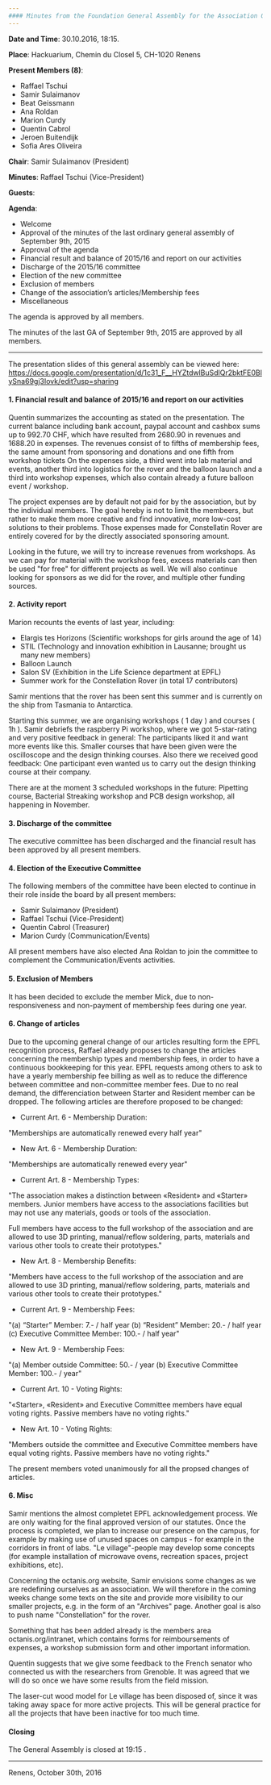 ```yaml
---
#### Minutes from the Foundation General Assembly for the Association Octanis
---
```


__Date and Time__: 30.10.2016, 18:15. 

__Place__: Hackuarium, Chemin du Closel 5, CH-1020 Renens

__Present Members (8)__:
  * Raffael Tschui
  * Samir Sulaimanov
  * Beat Geissmann
  * Ana Roldan
  * Marion Curdy
  * Quentin Cabrol
  * Jeroen Buitendijk
  * Sofia Ares Oliveira

__Chair__: Samir Sulaimanov (President)

__Minutes__: Raffael Tschui (Vice-President)

__Guests__: 

__Agenda__:
 * Welcome
 * Approval of the minutes of the last ordinary general assembly of September 9th, 2015
 * Approval of the agenda
 * Financial result and balance of 2015/16 and report on our activities
 * Discharge of the 2015/16 committee
 * Election of the new committee
 * Exclusion of members
 * Change of the association’s articles/Membership fees
 * Miscellaneous

The agenda is approved by all members.

The minutes of the last GA of September 9th, 2015 are approved by all members.

---

The presentation slides of this general assembly can be viewed here: https://docs.google.com/presentation/d/1c31_F__HYZtdwlBuSdlQr2bktFE0BlySna69gj3Iovk/edit?usp=sharing

#### 1. Financial result and balance of 2015/16 and report on our activities

Quentin summarizes the accounting as stated on the presentation. The current balance including bank account, paypal account and cashbox sums up to 992.70 CHF, which have resulted from 2680.90 in revenues and 1688.20 in expenses. The revenues consist of to fifths of membership fees, the same amount from sponsoring and donations and one fifth from workshop tickets On the expenses side, a third went into lab material and events, another third into logistics for the rover and the balloon launch and a third into workshop expenses, which also contain already a future balloon event / workshop.

The project expenses are by default not paid for by the association, but by the individual members. The goal hereby is not to limit the membeers, but rather to make them more creative and find innovative, more low-cost solutions to their problems. 
Those expenses made for Constellatin Rover are entirely covered for by the directly associated sponsoring amount.

Looking in the future, we will try to increase revenues from workshops. As we can pay for material with the workshop fees, excess materials can then be used "for free" for different projects as well. We will also continue looking for sponsors as we did for the rover, and multiple other funding sources.

#### 2. Activity report

Marion recounts the events of last year, including:

 * Elargis tes Horizons (Scientific workshops for girls around the age of 14)
 * STIL (Technology and innovation exhibition in Lausanne; brought us many new members)
 * Balloon Launch 
 * Salon SV (Exhibition in the Life Science department at EPFL)
 * Summer work for the Constellation Rover (in total 17 contributors)

Samir mentions that the rover has been sent this summer and is currently on the ship from Tasmania to Antarctica.

Starting this summer, we are organising workshops ( 1 day ) and courses ( 1h ). Samir debriefs the raspberry Pi workshop, where we got 5-star-rating and very positive feedback in general: The participants liked it and want more events like this. Smaller courses that have been given were the oscilloscope and the design thinking courses. Also there we received good feedback: One participant even wanted us to carry out the design thinking course at their company.

There are at the moment 3 scheduled workshops in the future: Pipetting course, Bacterial Streaking workshop and PCB design workshop, all happening in November.


#### 3. Discharge of the committee

The executive committee has been discharged and the financial result has been approved by all present members.

#### 4. Election of the Executive Committee

The following members of the committee have been elected to continue in their role inside the board by all present members:
  * Samir Sulaimanov (President)
  * Raffael Tschui (Vice-President)
  * Quentin Cabrol (Treasurer)
  * Marion Curdy (Communication/Events)

All present members have also elected Ana Roldan to join the committee to complement the Communication/Events activities. 

#### 5. Exclusion of Members

It has been decided to exclude the member Mick, due to non-responsiveness and non-payment of membership fees during one year. 

#### 6. Change of articles

Due to the upcoming general change of our articles resulting form the EPFL recognition process, Raffael already proposes to change the articles concerning the membership types and membership fees, in order to have a continuous bookkeeping for this year. EPFL requests among others to ask to have a yearly membership fee billing as well as to reduce the difference between committee and non-committee member fees. Due to no real demand, the differenciation between Starter and Resident member can be dropped. The following articles are therefore proposed to be changed:

 * Current Art. 6 - Membership Duration:

"Memberships are automatically renewed every half year"

 * New Art. 6 - Membership Duration:

"Memberships are automatically renewed every year"

 * Current Art. 8 - Membership Types:
            
"The association makes a distinction between «Resident» and «Starter» members. Junior members have access to the associations facilities but may not use any materials, goods or tools of the association.
                    
Full members have access to the full workshop of the association and are allowed to use 3D printing, manual/reflow soldering, parts, materials and various other tools to create their prototypes."

 * New Art. 8 - Membership Benefits:
                    
"Members have access to the full workshop of the association and are allowed to use 3D printing, manual/reflow soldering, parts, materials and various other tools to create their prototypes."

 * Current Art. 9 - Membership Fees:

"(a) “Starter” Member: 7.- / half year
(b) “Resident” Member: 20.- / half year
(c) Executive Committee Member: 100.- / half year"

 * New Art. 9 - Membership Fees:

"(a) Member outside Committee: 50.- / year
(b) Executive Committee Member: 100.- / year"

 * Current Art. 10 - Voting Rights:
            
"«Starter», «Resident» and Executive Committee members have equal voting rights. Passive members have no voting rights."

 * New Art. 10 - Voting Rights:

"Members outside the committee and Executive Committee members have equal voting rights. Passive members have no voting rights."

The present members voted unanimously for all the propsed changes of articles.


#### 6. Misc

Samir mentions the almost completet EPFL acknowledgement process. We are only waiting for the final approved version of our statutes. Once the process is completed, we plan to increase our presence on the campus, for example by making use of unused spaces on campus - for example in the corridors in front of labs. "Le village"-people may develop some concepts (for example installation of microwave ovens, recreation spaces, project exhibitions, etc).

Concerning the octanis.org website, Samir envisions some changes as we are redefining ourselves as an association. We will therefore in the coming weeks change some texts on the site and provide more visibility to our smaller projects, e.g. in the form of an "Archives" page. Another goal is also to push name "Constellation" for the rover.

Something that has been added already is the members area octanis.org/intranet, which contains forms for reimboursements of expenses, a workshop submission form and other important information.

Quentin suggests that we give some feedback to the French senator who connected us with the researchers from Grenoble. It was agreed that we will do so once we have some results from the field mission.

The laser-cut wood model for Le village has been disposed of, since it was taking away space for more active projects. This will be general practice for all the projects that have been inactive for too much time.


#### Closing

The General Assembly is closed at 19:15 .

___


Renens, October 30th, 2016




